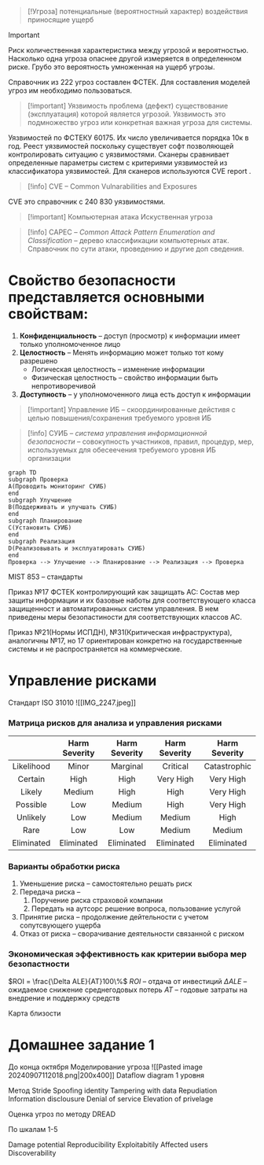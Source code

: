 > [!Угроза]
> потенциальные (вероятностный характер) воздействия приносящие ущерб 

> [!important]
> Риск 
> количественная характеристика между угрозой и вероятностью. Насколько одна угроза опаснее другой измеряется в определенном риске. Грубо это вероятность умноженная на ущерб угрозы.

Справочник из 222 угроз составлен ФСТЕК. Для составления моделей угроз им необходимо пользоваться. 

> [!important] Уязвимость
> проблема (дефект) существование (эксплуатация) которой является угрозой. Уязвимость это подмножество угроз или конкретная важная угроза для системы.

Уязвимостей по ФСТЕКУ 60175. Их число увеличивается порядка 10к в год.
Реест уязвимостей поскольку существует софт позволяющей контролировать ситуацию с уязвимостями. Сканеры сравнивает определенные параметры систем с критериями уязвимостей из классификатора уязвимостей. Для сканеров используются CVE report .

>[!info] СVE – Common Vulnarabilities and Exposures

СVE это справочник с 240 830 уязвимостями. 

>[!important] Компьютерная атака
>Искуственная угроза

> [!info] CAPEC – *Common Attack Pattern Enumeration and Classification* – дерево классификации компьютерных атак. Справочник по сути атаки, проведению и другие доп сведения.

# Свойство безопасности представляется основными свойствам:
1. **Конфиденциальность** –  доступ (просмотр) к информации имеет только уполномоченное лицо
2. **Целостность** – Менять информацию может только тот кому разрешено
	 * Логическая целостность – изменение информации
	 * Физическая целостность – свойство информации быть непротиворечивой
3. **Доступность** – у уполномоченного лица есть доступ к информации

> [!important] Управление ИБ – скоординированные дейстивя с целью повышения/сохранения требуемого уровня ИБ

> [!info] CУИБ – *система управления информационной безопасности* – совокупность участников, правил, процедур, мер, используемых для обесеечения требуемого уровня ИБ организации

```mermaid
graph TD
subgraph Проверка
A(Проводить мониторинг СУИБ)
end
subgraph Улучшение
B(Поддерживать и улучшать СУИБ)
end
subgraph Планирование
C(Установить СУИБ)
end
subgraph Реализация
D(Реализовывать и эксплуатировать СУИБ)
end
Проверка --> Улучшение --> Планирование --> Реализация --> Проверка
```

MIST 853 – стандарты 



Приказ №17 ФСТЕК контролирующий как защищать АС: Состав мер защиты информации и их базовые наботы для соответствующего класса защищенност и автоматированных систем управления. В нем приведены меры безопастиности для соответствующих классов АС.

Приказ №21(Нормы ИСПДН), №31(Критическая инфраструктура), аналогичны №17, но 17 ориентирован конкретно на государственные системы и не распространяется на коммерческие. 
# Управление рисками

Стандарт ISO 31010
![[IMG_2247.jpeg]]

### Матрица рисков для анализа и управления рисками

|            | Harm Severity | Harm Severity | Harm Severity | Harm Severity |
| :--------: | :-----------: | :-----------: | :-----------: | :-----------: |
| Likelihood |     Minor     |   Marginal    |   Critical    | Catastrophic  |
|  Certain   |     High      |     High      |   Very High   |   Very High   |
|   Likely   |    Medium     |     High      |     High      |   Very High   |
|  Possible  |      Low      |    Medium     |     High      |   Very High   |
|  Unlikely  |      Low      |    Medium     |    Medium     |     High      |
|    Rare    |      Low      |      Low      |    Medium     |    Medium     |
| Eliminated |  Eliminated   |  Eliminated   |  Eliminated   |  Eliminated   |
### Варианты обработки риска

1. Уменьшение риска – самостоятельно решать риск
2. Передача риска – 
	1. Поручение риска страховой компании
	2. Передать на аутсорс решение вопроса, пользование услугой 
4. Принятие риска – продолжение дейтельности с учетом сопутсвующего ущерба
5. Отказ от риска – сворачивание деятельности связанной с риском

### Экономическая эффективность как критерии выбора мер безопастности

$ROI = \frac{\Delta ALE}{AT}100\%$
$ROI$ – отдача от инвестиций
$\Delta ALE$ – ожидаемое снижение среднегодовых потерь
$AT$ – годовые затраты на внедрение и поддержку средств

Карта близости


# Домашнее задание 1

До конца октября
Моделирование угроза
![[Pasted image 20240907112018.png|200x400]]
Dataflow diagram 1 уровня

Метод Stride
Spoofing identity
Tampering with data
Repudiation
Information disclousure
Denial of service
Elevation of privelage


Оценка угроз по методу DREAD 

По шкалам 1-5

Damage potential
Reproducibility
Exploitabitily
Affected users
Discoverability

